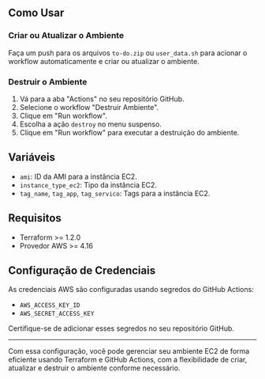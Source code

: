 
## Como Usar

### Criar ou Atualizar o Ambiente

Faça um push para os arquivos `to-do.zip` ou `user_data.sh` para acionar o workflow automaticamente e criar ou atualizar o ambiente.

### Destruir o Ambiente

1. Vá para a aba "Actions" no seu repositório GitHub.
2. Selecione o workflow "Destruir Ambiente".
3. Clique em "Run workflow".
4. Escolha a ação `destroy` no menu suspenso.
5. Clique em "Run workflow" para executar a destruição do ambiente.

## Variáveis

- `ami`: ID da AMI para a instância EC2.
- `instance_type_ec2`: Tipo da instância EC2.
- `tag_name`, `tag_app`, `tag_servico`: Tags para a instância EC2.

## Requisitos

- Terraform >= 1.2.0
- Provedor AWS >= 4.16

## Configuração de Credenciais

As credenciais AWS são configuradas usando segredos do GitHub Actions:
- `AWS_ACCESS_KEY_ID`
- `AWS_SECRET_ACCESS_KEY`

Certifique-se de adicionar esses segredos no seu repositório GitHub.

---

Com essa configuração, você pode gerenciar seu ambiente EC2 de forma eficiente usando Terraform e GitHub Actions, com a flexibilidade de criar, atualizar e destruir o ambiente conforme necessário.